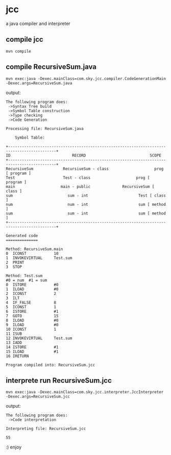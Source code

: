 # jcc

a java compiler and interpreter

## compile jcc

    mvn compile

## compile RecursiveSum.java

    mvn exec:java -Dexec.mainClass=com.sky.jcc.compiler.CodeGenerationMain -Dexec.args=RecursiveSum.java

output:

    The following program does: 
	 ->Syntax Tree build 
	 ->Symbol Table construction 
	 ->Type checking 
	 ->Code Generation 

    Processing file: RecursiveSum.java
    
        Symbol Table:
    
    +-------------------------------------------------------------------------------------------+
    ID                           RECORD                            SCOPE
    +-------------------------------------------------------------------------------------------+
    RecursiveSum             RecursiveSum - class                    prog [ program ]
    Test                     Test - class                    prog [ program ]
    main                    main - public              RecursiveSum [ class ]
    sum                        sum - int                      Test [ class ]
    num                        num - int                      sum [ method ]
    sum                        sum - int                      sum [ method ]
    +-------------------------------------------------------------------------------------------+
    
    Generated code
    ==============
    
    Method: RecursiveSum.main
    0  ICONST            10
    1  INVOKEVIRTUAL     Test.sum
    2  PRINT             
    3  STOP
    
    Method: Test.sum
    #0 = num  #1 = sum
    0  ISTORE            #0
    1  ILOAD             #0
    2  ICONST            2  
    3  ILT               
    4  IF_FALSE          8  
    5  ICONST            1  
    6  ISTORE            #1
    7  GOTO              15
    8  ILOAD             #0
    9  ILOAD             #0
    10 ICONST            1  
    11 ISUB              
    12 INVOKEVIRTUAL     Test.sum
    13 IADD              
    14 ISTORE            #1
    15 ILOAD             #1
    16 IRETURN
    
    Program compiled into: RecursiveSum.jcc

## interprete run RecursiveSum.jcc

    mvn exec:java -Dexec.mainClass=com.sky.jcc.interpreter.JccInterpreter -Dexec.args=RecursiveSum.jcc

output:

    The following program does: 
	 ->Code interpretation 

    Interpreting file: RecursiveSum.jcc

    55
    
:) enjoy
